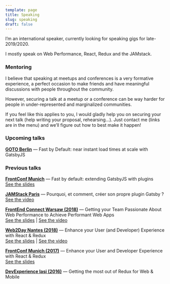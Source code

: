 ```yaml
---
template: page
title: Speaking
slug: speaking
draft: false
---
```


I’m an international speaker, currently looking for speaking gigs for late-2019/2020.

I mostly speak on Web Performance, React, Redux and the JAMstack.

### Mentoring

I believe that speaking at meetups and conferences is a very formative experience, a perfect occasion to make friends and have meaningful discussions with people throughout the community.

However, securing a talk at a meetup or a conference can be way harder for people in under-represented and marginalized communities.

If you feel like this applies to you, I would gladly help you on securing your next talk (help writing your proposal, rehearsing…). Just contact me (links are in the menu) and we’ll figure out how to best make it happen!

### Upcoming talks

**[GOTO Berlin](https://gotober.com/2019)** — Fast by Default: near instant load times at scale with GatsbyJS

### Previous talks

**[FrontConf Munich](https://frontconf.com)** — Fast by default: extending GatsbyJS with plugins<br />
[See the slides](https://noti.st/phacks/bwG0IQ/fast-by-default-extending-gatsbyjs-with-plugins)

**[JAMStack Paris](https//jamstack.paris)** — Pourquoi, et comment, créer son propre plugin Gatsby ?<br />
[See the video](https://www.youtube.com/watch?v=7pbFDBXiuAA)

**[FrontEnd Connect Warsaw (2018)](https://frontend-con.io/front-end-con-2018/)** — Getting your Team Passionate About Web Performance to Achieve Performant Web Apps<br />
[See the slides](https://noti.st/phacks/FurUmG/getting-your-team-passionate-about-web-performance-to-achieve-performant-web-apps) | [See the video](https://www.youtube.com/watch?v=m3XL0LVJaUo)

**[Web2Day Nantes (2018)](https://2018.web2day.co/)** — Enhance your User (and Developer) Experience with React & Redux<br />
[See the slides](https://noti.st/phacks/OnUuR8/enhance-your-user-and-developer-experience-with-react-redux) | [See the video](https://www.youtube.com/watch?v=wMaJ8sCuZcg)

**[FrontConf Munich (2017)](https://2017.frontconf.com/)** — Enhance your User and Developer Experience with React & Redux<br />
[See the slides](https://www.slideshare.net/phacks/frontconf2017-enhance-your-user-and-developer-experience-with-react-redux-83677788?ref=https://2017.frontconf.com/talks/09-12-2017/enhance-your-user-and-developer-experience-with-react-redux)

**[DevExperience Iasi (2016)](https://2016.devexperience.ro/)** — Getting the most out of Redux for Web & Mobile
